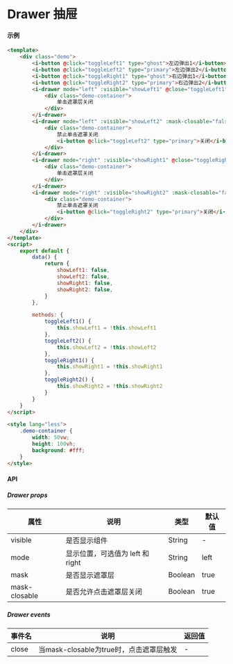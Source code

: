 # Drawer 抽屉

#### 示例

```html
<template>
    <div class="demo">
        <i-button @click="toggleLeft1" type="ghost">左边弹出1</i-button>
        <i-button @click="toggleLeft2" type="primary">左边弹出2</i-button>
        <i-button @click="toggleRight1" type="ghost">右边弹出1</i-button>
        <i-button @click="toggleRight2" type="primary">右边弹出2</i-button>
        <i-drawer mode="left" :visible="showLeft1" @close="toggleLeft1">
            <div class="demo-container">
                单击遮罩层关闭
            </div>
        </i-drawer>
        <i-drawer mode="left" :visible="showLeft2" :mask-closable="false">
            <div class="demo-container">
                禁止单击遮罩关闭
                <i-button @click="toggleLeft2" type="primary">关闭</i-button>
            </div>
        </i-drawer>
        <i-drawer mode="right" :visible="showRight1" @close="toggleRight1">
            <div class="demo-container">
                单击遮罩层关闭
            </div>
        </i-drawer>
        <i-drawer mode="right" :visible="showRight2" :mask-closable="false">
            <div class="demo-container">
                禁止单击遮罩关闭
                <i-button @click="toggleRight2" type="primary">关闭</i-button>
            </div>
        </i-drawer>
    </div>
</template>
<script>
    export default {
        data() {
            return {
                showLeft1: false,
                showLeft2: false,
                showRight1: false,
                showRight2: false,
            }
        },

        methods: {
            toggleLeft1() {
                this.showLeft1 = !this.showLeft1
            },
            toggleLeft2() {
                this.showLeft2 = !this.showLeft2
            },
            toggleRight1() {
                this.showRight1 = !this.showRight1
            },
            toggleRight2() {
                this.showRight2 = !this.showRight2
            }
        }
    }
</script>

<style lang="less">
    .demo-container {
        width: 50vw;
        height: 100vh;
        background: #fff;
    }
</style>
```

#### API

##### Drawer props

| 属性          | 说明                            | 类型    | 默认值 |
|---------------|-------------------------------|---------|--------|
| visible       | 是否显示组件                    | String  | -      |
| mode          | 显示位置，可选值为 left 和 right | String  | left   |
| mask          | 是否显示遮罩层                  | Boolean | true   |
| mask-closable | 是否允许点击遮罩层关闭          | Boolean | true   |

##### Drawer events

| 事件名 | 说明                                   | 返回值 |
|--------|--------------------------------------|--------|
| close  | 当mask-closable为true时，点击遮罩层触发 | -      |